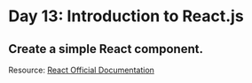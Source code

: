 # Day 13: Introduction to React.js

## Create a simple React component.

Resource: [React Official Documentation](https://reactjs.org/docs/getting-started.html)
